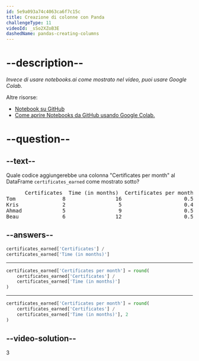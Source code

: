 ```yaml
---
id: 5e9a093a74c4063ca6f7c15c
title: Creazione di colonne con Panda
challengeType: 11
videoId: _sSo2XZoB3E
dashedName: pandas-creating-columns
---
```


# --description--

*Invece di usare notebooks.ai come mostrato nel video, puoi usare Google Colab.*

Altre risorse:

-   [Notebook su GitHub](https://github.com/ine-rmotr-curriculum/freecodecamp-intro-to-pandas)
-   [Come aprire Notebooks da GitHub usando Google Colab.](https://colab.research.google.com/github/googlecolab/colabtools/blob/master/notebooks/colab-github-demo.ipynb)

# --question--

## --text--

Quale codice aggiungerebbe una colonna "Certificates per month" al DataFrame `certificates_earned` come mostrato sotto?

<pre>      Certificates  Time (in months)  Certificates per month
Tom               8                16                    0.50
Kris              2                 5                    0.40
Ahmad             5                 9                    0.56
Beau              6                12                    0.50</pre>

## --answers--

```py
certificates_earned['Certificates'] /
certificates_earned['Time (in months)']
```

---

```py
certificates_earned['Certificates per month'] = round(
    certificates_earned['Certificates'] /
    certificates_earned['Time (in months)']
)
```

---

```py
certificates_earned['Certificates per month'] = round(
    certificates_earned['Certificates'] /
    certificates_earned['Time (in months)'], 2
)
```

## --video-solution--

3

